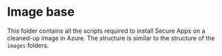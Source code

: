 # Image base

This folder contains all the scripts required to install Secure Apps on a cleaned-up image in Azure.
The structure is similar to the structure of the `images` folders.
  